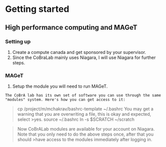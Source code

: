 # Getting started 
## High performance computing and MAGeT

### Setting up 
1. Create a compute canada and get sponsored by your supervisor.
2. Since the CoBraLab mainly uses Niagara, I will use Niagara for further steps.

### MAGeT
1. Setup the module you will need to run MAGeT.


```        
The CoBrA lab has its own set of software you can use through the same "modules" system. Here's how you can get access to it:        
```
>cp /project/m/mchakrav/bashrc-template ~/.bashrc You may get a warning that you are overwriting a file, this is okay and expected, select >yes.
>source ~/.bashrc
>ln -s $SCRATCH ~/scratch

>Now CoBrALab modules are available for your account on Niagara. Note that you only need to do the above steps once, after that you should >have access to the modules immediately after logging in.

